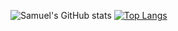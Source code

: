![Samuel's GitHub stats](https://github-readme-stats.vercel.app/api?username=Jeve-Stobs&show_icons=true&theme=tokyonight)
[![Top Langs](https://github-readme-stats.vercel.app/api/top-langs/?username=Jeve-Stobs&langs_count=28)](https://github.com/anuraghazra/github-readme-stats)
